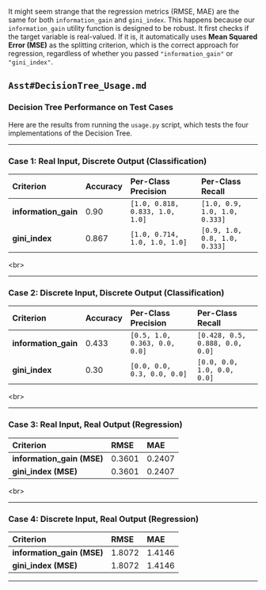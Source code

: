 It might seem strange that the regression metrics (RMSE, MAE) are the same for both `information_gain` and `gini_index`. This happens because our `information_gain` utility function is designed to be robust. It first checks if the target variable is real-valued. If it is, it automatically uses **Mean Squared Error (MSE)** as the splitting criterion, which is the correct approach for regression, regardless of whether you passed `"information_gain"` or `"gini_index"`.


## `Asst#DecisionTree_Usage.md`

### Decision Tree Performance on Test Cases

Here are the results from running the `usage.py` script, which tests the four implementations of the Decision Tree.

-----

### Case 1: Real Input, Discrete Output (Classification)

| Criterion | Accuracy | Per-Class Precision | Per-Class Recall |
| :--- | :--- | :--- | :--- |
| **information\_gain** | 0.90 | `[1.0, 0.818, 0.833, 1.0, 1.0]` | `[1.0, 0.9, 1.0, 1.0, 0.333]` |
| **gini\_index** | 0.867 | `[1.0, 0.714, 1.0, 1.0, 1.0]` | `[0.9, 1.0, 0.8, 1.0, 0.333]` |

\<br\>

-----

### Case 2: Discrete Input, Discrete Output (Classification)

| Criterion | Accuracy | Per-Class Precision | Per-Class Recall |
| :--- | :--- | :--- | :--- |
| **information\_gain** | 0.433 | `[0.5, 1.0, 0.363, 0.0, 0.0]` | `[0.428, 0.5, 0.888, 0.0, 0.0]` |
| **gini\_index** | 0.30 | `[0.0, 0.0, 0.3, 0.0, 0.0]` | `[0.0, 0.0, 1.0, 0.0, 0.0]` |

\<br\>

-----

### Case 3: Real Input, Real Output (Regression)

| Criterion | RMSE | MAE |
| :--- | :--- | :--- |
| **information\_gain (MSE)** | 0.3601 | 0.2407 |
| **gini\_index (MSE)** | 0.3601 | 0.2407 |

\<br\>

-----

### Case 4: Discrete Input, Real Output (Regression)

| Criterion | RMSE | MAE |
| :--- | :--- | :--- |
| **information\_gain (MSE)** | 1.8072 | 1.4146 |
| **gini\_index (MSE)** | 1.8072 | 1.4146 |

-----
